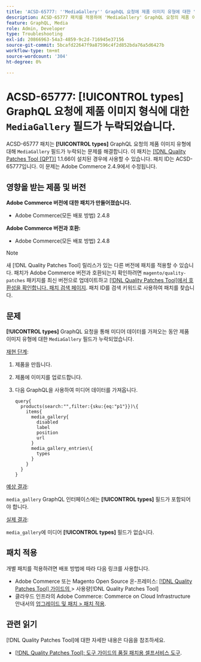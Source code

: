 ```yaml
---
title: 'ACSD-65777: ''MediaGallery'' GraphQL 요청에 제품 이미지 유형에 대한 "유형" 필드가 누락됨'
description: ACSD-65777 패치를 적용하여 'MediaGallery' GraphQL 요청의 제품 이미지 유형에 대한 "유형" 필드가 누락되는 Adobe Commerce 문제를 해결합니다.
feature: GraphQL, Media
role: Admin, Developer
type: Troubleshooting
exl-id: 20866963-54a3-4859-9c2d-716945e37156
source-git-commit: 5bcafd22647f9a87596c4f2d852bda76a5d6427b
workflow-type: tm+mt
source-wordcount: '304'
ht-degree: 0%

---
```


# ACSD-65777: **[!UICONTROL types]** GraphQL 요청에 제품 이미지 형식에 대한 `MediaGallery` 필드가 누락되었습니다.

ACSD-65777 패치는 **[!UICONTROL types]** GraphQL 요청의 제품 이미지 유형에 대해 `MediaGallery` 필드가 누락되는 문제를 해결합니다. 이 패치는 [[!DNL Quality Patches Tool (QPT)]](/help/tools/quality-patches-tool/quality-patches-tool-to-self-serve-quality-patches.md) 1.1.66이 설치된 경우에 사용할 수 있습니다. 패치 ID는 ACSD-65777입니다. 이 문제는 Adobe Commerce 2.4.9에서 수정됩니다.

## 영향을 받는 제품 및 버전

**Adobe Commerce 버전에 대한 패치가 만들어졌습니다.**

* Adobe Commerce(모든 배포 방법) 2.4.8

**Adobe Commerce 버전과 호환:**

* Adobe Commerce(모든 배포 방법) 2.4.8

>[!NOTE]
>
>새 [!DNL Quality Patches Tool] 릴리스가 있는 다른 버전에 패치를 적용할 수 있습니다. 패치가 Adobe Commerce 버전과 호환되는지 확인하려면 `magento/quality-patches` 패키지를 최신 버전으로 업데이트하고 [[!DNL Quality Patches Tool]에서 호환성을 확인합니다. 패치 검색 페이지](https://experienceleague.adobe.com/tools/commerce-quality-patches/index.html?lang=ko). 패치 ID를 검색 키워드로 사용하여 패치를 찾습니다.

## 문제

**[!UICONTROL types]** GraphQL 요청을 통해 미디어 데이터를 가져오는 동안 제품 이미지 유형에 대한 `MediaGallery` 필드가 누락되었습니다.

<u>재현 단계</u>:

1. 제품을 만듭니다.
1. 제품에 이미지를 업로드합니다.
1. 다음 GraphQL을 사용하여 미디어 데이터를 가져옵니다.

   ```
   query{
     products(search:"",filter:{sku:{eq:"p1"}})\{
       items{
         media_gallery{
           disabled
           label
           position
           url
         }
         media_gallery_entries\{
           types
         }
       }
     }
   }
   ```

<u>예상 결과</u>:

`media_gallery` GraphQL 인터페이스에는 **[!UICONTROL types]** 필드가 포함되어야 합니다.

<u>실제 결과</u>:

`media_gallery`에 미디어 **[!UICONTROL types]** 필드가 없습니다.

## 패치 적용

개별 패치를 적용하려면 배포 방법에 따라 다음 링크를 사용합니다.

* Adobe Commerce 또는 Magento Open Source 온-프레미스: [[!DNL Quality Patches Tool]  가이드의 ](/help/tools/quality-patches-tool/usage.md)> 사용량[!DNL Quality Patches Tool]
* 클라우드 인프라의 Adobe Commerce: Commerce on Cloud Infrastructure 안내서의 [업그레이드 및 패치 > 패치 적용](https://experienceleague.adobe.com/docs/commerce-cloud-service/user-guide/develop/upgrade/apply-patches.html?lang=ko).

## 관련 읽기

[!DNL Quality Patches Tool]에 대한 자세한 내용은 다음을 참조하세요.

* [[!DNL Quality Patches Tool]: 도구 가이드의 품질 패치용 셀프서비스 도구](/help/tools/quality-patches-tool/quality-patches-tool-to-self-serve-quality-patches.md).
